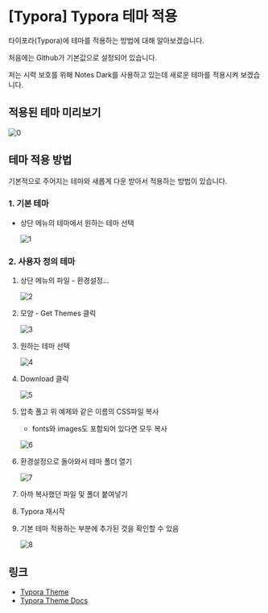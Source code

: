 # [Typora] Typora 테마 적용

타이포라(Typora)에 테마를 적용하는 방법에 대해 알아보겠습니다.

처음에는 Github가 기본값으로 설정되어 있습니다.

저는 시력 보호를 위해 Notes Dark를 사용하고 있는데 새로운 테마를 적용시켜 보겠습니다.



## 적용된 테마 미리보기

![0](0.png)



## 테마 적용 방법

기본적으로 주어지는 테마와 새롭게 다운 받아서 적용하는 방법이 있습니다.



### 1. 기본 테마

- 상단 메뉴의 테마에서 원하는 테마 선택

  ![1](1.png)

  

### 2. 사용자 정의 테마

1. 상단 메뉴의 파일 - 환경설정...

   ![2](2.png)

2. 모양 - Get Themes 클릭

   ![3](3.png)

3. 원하는 테마 선택

   ![4](4.png)

4. Download 클릭

   ![5](5.png)

5. 압축 풀고 위 예제와 같은 이름의 CSS파일 복사

   * fonts와 images도 포함되어 있다면 모두 복사

   ![6](6.png)

6. 환경설정으로 돌아와서 테마 폴더 열기

   ![7](7.png)

7. 아까 복사했던 파일 및 폴더 붙여넣기

8. Typora 재시작

9. 기본 테마 적용하는 부분에 추가된 것을 확인할 수 있음

   ![8](8.png)





## 링크

* [Typora Theme](https://theme.typora.io/)
* [Typora Theme Docs](https://support.typora.io/About-Themes/)







